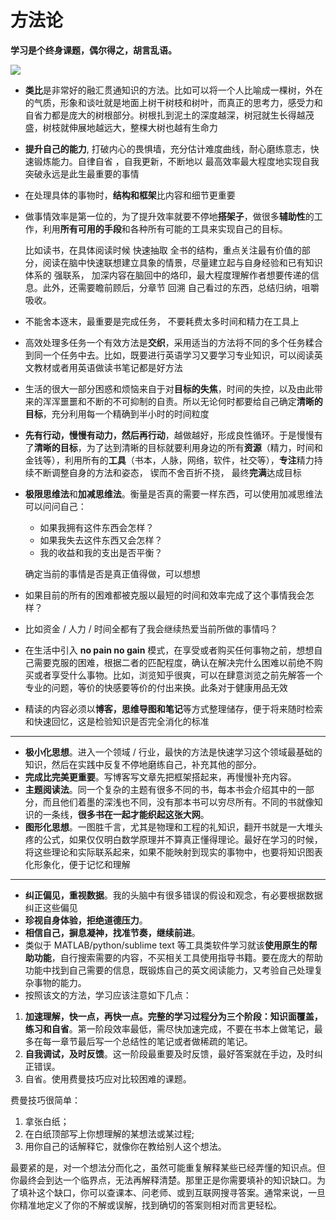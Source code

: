 # 方法论


**学习是个终身课题，偶尔得之，胡言乱语。**

<!--more-->


![](https://github.com/bugxch/blogpics/blob/master/201807/study.jpg?raw=true)


- **类比**是非常好的融汇贯通知识的方法。比如可以将一个人比喻成一棵树，外在的气质，形象和谈吐就是地面上树干树枝和树叶，而真正的思考力，感受力和自省力都是庞大的树根部分。树根扎到泥土的深度越深，树冠就生长得越茂盛，树枝就伸展地越远大，整棵大树也越有生命力

- **提升自己的能力**, 打破内心的畏惧墙，充分估计难度曲线，耐心磨练意志，快速锻炼能力。自律自省 ，自我更新，不断地以 最高效率最大程度地实现自我突破永远是此生最重要的事情

- 在处理具体的事物时，**结构和框架**比内容和细节更重要

- 做事情效率是第一位的，为了提升效率就要不停地**搭架子**，做很多**辅助性**的工作，利用**所有可用的手段**和各种所有可能的工具来实现自己的目标。

  比如读书，在具体阅读时候 快速抽取 全书的结构，重点关注最有价值的部分，阅读在脑中快速联想建立具象的情景，尽量建立起与自身经验和已有知识体系的 强联系， 加深内容在脑回中的烙印，最大程度理解作者想要传递的信息。此外，还需要瞻前顾后，分章节 回溯 自己看过的东西，总结归纳，咀嚼吸收。

- 不能舍本逐末，最重要是完成任务， 不要耗费太多时间和精力在工具上

- 高效处理多任务一个有效方法是**交织**，采用适当的方法将不同的多个任务糅合到同一个任务中去。比如，既要进行英语学习又要学习专业知识，可以阅读英文教材或者用英语做读书笔记都是好方法

- 生活的很大一部分困惑和烦恼来自于对**目标的失焦**，时间的失控，以及由此带来的浑浑噩噩和不断的不可抑制的自责。所以无论何时都要给自己确定**清晰的目标**，充分利用每一个精确到半小时的时间粒度

- **先有行动，慢慢有动力，然后再行动**，越做越好，形成良性循环。于是慢慢有了**清晰的目标**，为了达到清晰的目标就要利用身边的所有**资源**（精力，时间和金钱等），利用所有的**工具**（书本，人脉，网络，软件，社交等），**专注**精力持续不断调整自身的方法和姿态， 锲而不舍百折不挠， 最终**完满**达成目标

- **极限思维法**和**加减思维法**。衡量是否真的需要一样东西，可以使用加减思维法可以问问自己：

  - 如果我拥有这件东西会怎样？
  - 如果我失去这件东西又会怎样？
  - 我的收益和我的支出是否平衡？

  确定当前的事情是否是真正值得做，可以想想

- 如果目前的所有的困难都被克服以最短的时间和效率完成了这个事情我会怎样？

- 比如资金 / 人力 / 时间全都有了我会继续热爱当前所做的事情吗？

- 在生活中引入 **no pain no gain** 模式，在享受或者购买任何事物之前，想想自己需要克服的困难，根据二者的匹配程度，确认在解决完什么困难以前绝不购买或者享受什么事物。比如，浏览知乎很爽，可以在肆意浏览之前先解答一个专业的问题，等价的快感要等价的付出来换。此条对于健康用品无效

- 精读的内容必须以**博客，思维导图和笔记**等方式整理储存，便于将来随时检索和快速回忆，这是检验知识是否完全消化的标准

------

- **极小化思想**。进入一个领域 / 行业，最快的方法是快速学习这个领域最基础的知识，然后在实践中反复不停地磨练自己，补充其他的部分。
- **完成比完美更重要**。写博客写文章先把框架搭起来，再慢慢补充内容。
- **主题阅读法**。同一个复杂的主题有很多不同的书，每本书会介绍其中的一部分，而且他们着墨的深浅也不同，没有那本书可以穷尽所有。不同的书就像知识的一条线，**很多书在一起才能织起这张大网**。
- **图形化思想**。一图胜千言，尤其是物理和工程的礼知识，翻开书就是一大堆头疼的公式，如果仅仅明白数学原理并不算真正懂得理论。最好在学习的时候，将这些理论和实际联系起来，如果不能映射到现实的事物中，也要将知识图表化形象化，便于记忆和理解

------

- **纠正偏见，重视数据**。我的头脑中有很多错误的假设和观念，有必要根据数据纠正这些偏见
- **珍视自身体验，拒绝道德压力**。
- **相信自己，摒息凝神，找准节奏，继续前进**。
- 类似于 MATLAB/python/sublime text 等工具类软件学习就该**使用原生的帮助功能**，自行搜索需要的内容，不买相关工具使用指导书籍。要在庞大的帮助功能中找到自己需要的信息，既锻炼自己的英文阅读能力，又考验自己处理复杂事物的能力。
- 按照该文的方法，学习应该注意如下几点：

1. **加速理解，快一点，再快一点。完整的学习过程分为三个阶段：知识面覆盖，练习和自省**。第一阶段效率最低，需尽快加速完成，不要在书本上做笔记，最多在每一章节最后写一个总结性的笔记或者做稀疏的笔记。
2. **自我调试，及时反馈**。这一阶段最重要及时反馈，最好答案就在手边，及时纠正错误。
3. 自省。使用费曼技巧应对比较困难的课题。

费曼技巧很简单：

1. 拿张白纸；
2. 在白纸顶部写上你想理解的某想法或某过程;
3. 用你自己的话解释它，就像你在教给别人这个想法。

最要紧的是，对一个想法分而化之，虽然可能重复解释某些已经弄懂的知识点。但你最终会到达一个临界点，无法再解释清楚。那里正是你需要填补的知识缺口。为了填补这个缺口，你可以查课本、问老师、或到互联网搜寻答案。通常来说，一旦你精准地定义了你的不解或误解，找到确切的答案则相对而言更轻松。
